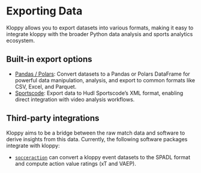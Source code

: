 # Exporting Data
Kloppy allows you to export datasets into various formats, making it easy to integrate kloppy with the broader Python data analysis and sports analytics ecosystem.

## Built-in export options
- [Pandas / Polars](./dataframes.md): Convert datasets to a Pandas or Polars DataFrame for powerful data manipulation, analysis, and export to common formats like CSV, Excel, and Parquet.
- [Sportscode](./sportscode.md): Export data to Hudl Sportscode’s XML format, enabling direct integration with video analysis workflows.
## Third-party integrations

Kloppy aims to be a bridge between the raw match data and software to derive insights from this data. Currently, the following software packages integrate with kloppy:

- [`socceraction`](https://socceraction.readthedocs.io/en/latest/documentation/data/index.html#loading-data-with-kloppy) can convert a kloppy event datasets to the SPADL format and compute action value ratings (xT and VAEP).
